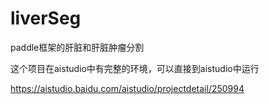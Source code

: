 # liverSeg
paddle框架的肝脏和肝脏肿瘤分割

这个项目在aistudio中有完整的环境，可以直接到aistudio中运行

https://aistudio.baidu.com/aistudio/projectdetail/250994
